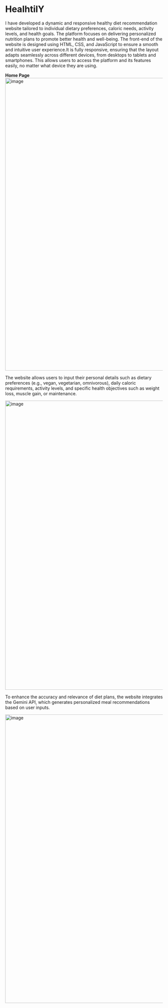 # HealhtilY
I have developed a dynamic and responsive healthy diet recommendation website tailored to individual dietary preferences, caloric needs, activity levels, and health goals. The platform focuses on delivering personalized nutrition plans to promote better health and well-being. The front-end of the website is designed using HTML, CSS, and JavaScript to ensure a smooth and intuitive user experience.It is fully responsive, ensuring that the layout adapts seamlessly across different devices, from desktops to tablets and smartphones. This allows users to access the platform and its features easily, no matter what device they are using.

**Home Page**
<img width="936" alt="image" src="https://github.com/user-attachments/assets/55656037-8b8c-4a54-87c2-17256557127b">

The website allows users to input their personal details such as dietary preferences (e.g., vegan, vegetarian, omnivorous), daily caloric requirements, activity levels, and specific health objectives such as weight loss, muscle gain, or maintenance.

<img width="925" alt="image" src="https://github.com/user-attachments/assets/3338639c-0fcd-490c-bdf1-e05f4ed58bd2">

To enhance the accuracy and relevance of diet plans, the website integrates the Gemini API, which generates personalized meal recommendations based on user inputs.

<img width="923" alt="image" src="https://github.com/user-attachments/assets/92209524-bace-4240-b4c8-1f40e5e44d40">

